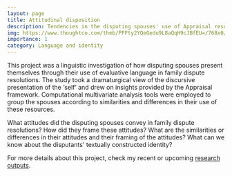 ```yaml
---
layout: page
title: Attitudinal disposition
description: Tendencies in the disputing spouses' use of Appraisal resources in family dispute resolutions
img: https://www.thoughtco.com/thmb/PFFty2YQeGedu9L8aQqH9cJBfEU=/768x0/filters:no_upscale():max_bytes(150000):strip_icc():format(webp)/Getty_conversation_analysis-SzpurB0153c-56d315e75f9b5879cc8a4bf4.jpg
importance: 1
category: Language and identity
---
```


This project was a linguistic investigation of how disputing spouses present themselves through their use of evaluative language in family dispute resolutions. The study took a dramaturgical view of the discursive presentation of the ‘self’ and drew on insights provided by the Appraisal framework. Computational multivariate analysis tools were employed to group the spouses according to similarities and differences in their use of these resources.


<div class="row">
    <div class="col-sm mt-3 mt-md-0">
        <img class="img-fluid rounded z-depth-1" src="{{ '/assets/img/1.jpg' | relative_url }}" alt="" title="example image"/>
    </div>
    <div class="col-sm mt-3 mt-md-0">
        <img class="img-fluid rounded z-depth-1" src="{{ '/assets/img/3.jpg' | relative_url }}" alt="" title="example image"/>
    </div>
</div>
<div class="caption">
    What attitudes did the disputing spouses convey in family dispute resolutions? How did they frame these attitudes?
    What are the similarities or differences in their attitudes and their framing of the attitudes? What can we know about the disputants' textually constructed identity?
</div>

For more details about this project, check my recent or upcoming [research outputs](/research/).
